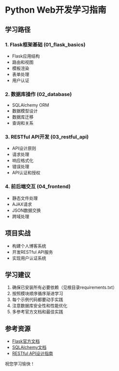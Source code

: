 # Python Web开发学习指南

## 学习路径

### 1. Flask框架基础 (01_flask_basics)
- Flask应用结构
- 路由和视图
- 模板渲染
- 表单处理
- 用户认证

### 2. 数据库操作 (02_database)
- SQLAlchemy ORM
- 数据模型设计
- 数据库迁移
- 查询和关系

### 3. RESTful API开发 (03_restful_api)
- API设计原则
- 请求处理
- 响应格式化
- 错误处理
- API认证和授权

### 4. 前后端交互 (04_frontend)
- 静态文件处理
- AJAX请求
- JSON数据交换
- 跨域处理

## 项目实战
- 构建个人博客系统
- 开发RESTful API服务
- 实现用户认证系统

## 学习建议
1. 确保已安装所有必要依赖（见根目录requirements.txt）
2. 按照模块顺序循序渐进学习
3. 每个示例代码都要动手实践
4. 注意数据库安全性和性能优化
5. 多参考官方文档和最佳实践

## 参考资源
- [Flask官方文档](https://flask.palletsprojects.com/)
- [SQLAlchemy文档](https://docs.sqlalchemy.org/)
- [RESTful API设计指南](https://restfulapi.net/)

祝您学习愉快！